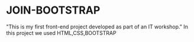 # JOIN-BOOTSTRAP
"This is my first front-end project developed as part of an IT workshop." In this project we used HTML,CSS,BOOTSTRAP
